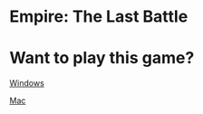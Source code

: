 # Empire: The Last Battle

# Want to play this game?

[Windows](https://spacesausage.s3.amazonaws.com/ELB/ELB_Win.zip)

[Mac](https://spacesausage.s3.amazonaws.com/ELB/ELB_OSX.zip)
